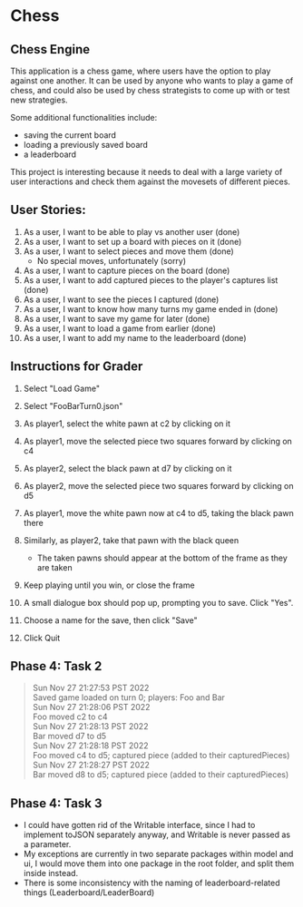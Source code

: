 # Chess
## Chess Engine

This application is a chess game, where users have the
option to play against one another. It can be used by 
anyone who wants to play a game of chess, and could also
be used by chess strategists to come up with or test new strategies.

Some additional functionalities include:
- saving the current board
- loading a previously saved board
- a leaderboard

This project is interesting because it needs to deal with a 
large variety of user interactions and check them against the 
movesets of different pieces.

## User Stories:
1. As a user, I want to be able to play vs another user (done)
2. As a user, I want to set up a board with pieces on it (done)
3. As a user, I want to select pieces and move them (done)
    * No special moves, unfortunately (sorry)
4. As a user, I want to capture pieces on the board (done)
5. As a user, I want to add captured pieces to the player's captures list (done)
6. As a user, I want to see the pieces I captured (done)
7. As a user, I want to know how many turns my game ended in (done)
8. As a user, I want to save my game for later (done)
9. As a user, I want to load a game from earlier (done)
10. As a user, I want to add my name to the leaderboard (done)

## Instructions for Grader
1. Select "Load Game"
2. Select "FooBarTurn0.json"

3. As player1, select the white pawn at c2 by clicking on it
4. As player1, move the selected piece two squares forward by clicking on c4
5. As player2, select the black pawn at d7 by clicking on it
6. As player2, move the selected piece two squares forward by clicking on d5
7. As player1, move the white pawn now at c4 to d5, taking the black pawn there
8. Similarly, as player2, take that pawn with the black queen
   * The taken pawns should appear at the bottom of the frame as they are taken

9. Keep playing until you win, or close the frame
10. A small dialogue box should pop up, prompting you to save. Click "Yes".
11. Choose a name for the save, then click "Save"
12. Click Quit

## Phase 4: Task 2
>Sun Nov 27 21:27:53 PST 2022 </br>
Saved game loaded on turn 0; players: Foo and Bar </br>
Sun Nov 27 21:28:06 PST 2022 </br>
Foo moved c2 to c4 </br>
Sun Nov 27 21:28:13 PST 2022 </br>
Bar moved d7 to d5 </br>
Sun Nov 27 21:28:18 PST 2022 </br>
Foo moved c4 to d5; captured piece (added to their capturedPieces) </br>
Sun Nov 27 21:28:27 PST 2022 </br>
Bar moved d8 to d5; captured piece (added to their capturedPieces) </br> 

## Phase 4: Task 3
- I could have gotten rid of the Writable interface, 
  since I had to implement toJSON separately anyway, and Writable is never passed as a parameter.
- My exceptions are currently in two separate packages within model and ui, I would move them into
  one package in the root folder, and split them inside instead.
- There is some inconsistency with the naming of leaderboard-related things (Leaderboard/LeaderBoard)